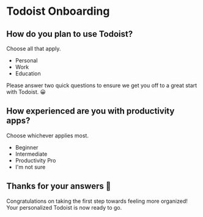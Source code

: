 # Todoist Onboarding

## How do you plan to use Todoist?

Choose all that apply.

- Personal
- Work
- Education

Please answer two quick questions to ensure we get you off to a great start with Todoist. 😀

## How experienced are you with productivity apps?

Choose whichever applies most.

- Beginner
- Intermediate
- Productivity Pro
- I'm not sure

## Thanks for your answers 🎉

Congratulations on taking the first step towards feeling more organized! Your personalized Todoist is now ready to go.
